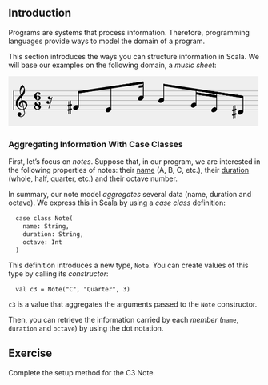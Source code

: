 
## Introduction

Programs are systems that process information. Therefore, programming
languages provide ways to model the domain of a program.

This section introduces the ways you can structure information in Scala.
We will base our examples on the following domain, a *music sheet*:

<img src="./music_sheet.png" width="500" />

### Aggregating Information With Case Classes

First, let’s focus on *notes*. Suppose that, in our program, we are
interested in the following properties of notes: their
[name](https://en.wikipedia.org/wiki/Musical_note#12-tone_chromatic_scale )
(A, B, C, etc.), their
[duration](https://en.wikipedia.org/wiki/Note_value) (whole, half,
quarter, etc.) and their octave number.

In summary, our note model *aggregates* several data (name,
duration and octave). We express this in Scala by using a *case class*
definition:

      case class Note(
        name: String,
        duration: String,
        octave: Int
      )

This definition introduces a new type, `Note`. You can create values
of this type by calling its *constructor*:

      val c3 = Note("C", "Quarter", 3)

`c3` is a value that aggregates the arguments passed to the `Note`
constructor.

Then, you can retrieve the information carried by each *member* (`name`,
`duration` and `octave`) by using the dot notation.

## Exercise

Complete the setup method for the C3 Note.
